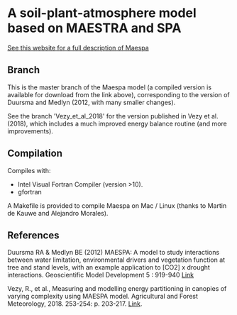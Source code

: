 A soil-plant-atmosphere model based on MAESTRA and SPA
===================================================

[See this website for a full description of Maespa](http://maespa.github.io)
  
## Branch

This is the master branch of the Maespa model (a compiled version is available for download from the link above),
corresponding to the version of Duursma and Medlyn (2012, with many smaller changes).

See the branch 'Vezy_et_al_2018' for the version published in Vezy et al. (2018), which includes a much improved energy balance routine (and more improvements).

## Compilation

Compiles with:
* Intel Visual Fortran Compiler (version >10). 
* gfortran

A Makefile is provided to compile Maespa on Mac / Linux (thanks to Martin de Kauwe and Alejandro Morales).


## References
Duursma RA & Medlyn BE (2012) MAESPA: A model to study interactions between water limitation, environmental drivers and vegetation function at tree and stand levels, with an example application to [CO2] x drought interactions. Geoscientific Model Development 5 : 919-940 [Link](http://www.geosci-model-dev.net/5/919/2012/gmd-5-919-2012.html)

Vezy, R., et al., Measuring and modelling energy partitioning in canopies of varying complexity using MAESPA model. Agricultural and Forest Meteorology, 2018. 253-254: p. 203-217. [Link](https://www.sciencedirect.com/science/article/pii/S016819231830042X).




